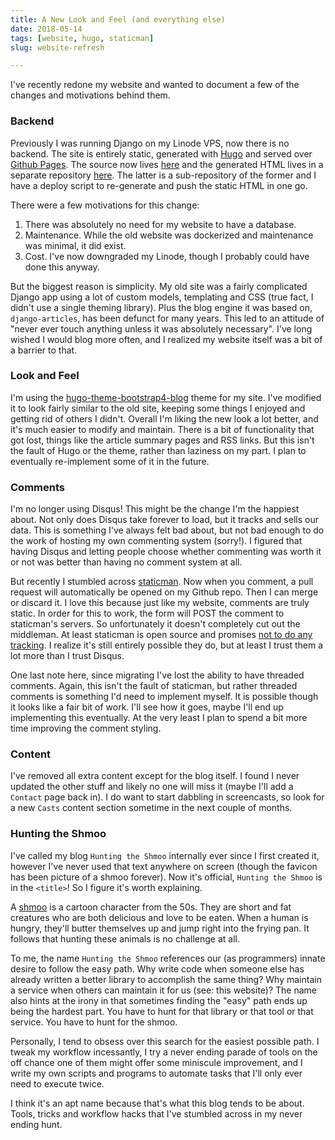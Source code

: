 ```yaml
---
title: A New Look and Feel (and everything else)
date: 2018-05-14
tags: [website, hugo, staticman]
slug: website-refresh

---
```


I've recently redone my website and wanted to document a few of the changes and motivations behind
them.

<!--more-->

### Backend

Previously I was running Django on my Linode VPS, now there is no backend. The site is entirely
static, generated with [Hugo][1] and served over [Github Pages][2]. The source now lives [here][3]
and the generated HTML lives in a separate repository [here][4]. The latter is a sub-repository of
the former and I have a deploy script to re-generate and push the static HTML in one go.

There were a few motivations for this change:

1. There was absolutely no need for my website to have a database.
2. Maintenance. While the old website was dockerized and maintenance was minimal, it did exist.
3. Cost. I've now downgraded my Linode, though I probably could have done this anyway.

But the biggest reason is simplicity. My old site was a fairly complicated Django app using a lot of
custom models, templating and CSS (true fact, I didn't use a single theming library). Plus the blog
engine it was based on, `django-articles`, has been defunct for many years. This led to an attitude
of "never ever touch anything unless it was absolutely necessary". I've long wished I would blog
more often, and I realized my website itself was a bit of a barrier to that.


### Look and Feel

I'm using the [hugo-theme-bootstrap4-blog][5] theme for my site. I've modified it to look fairly
similar to the old site, keeping some things I enjoyed and getting rid of others I didn't. Overall
I'm liking the new look a lot better, and it's much easier to modify and maintain. There is a bit of
functionality that got lost, things like the article summary pages and RSS links. But this isn't the
fault of Hugo or the theme, rather than laziness on my part. I plan to eventually re-implement some
of it in the future.


### Comments

I'm no longer using Disqus! This might be the change I'm the happiest about. Not only does Disqus
take forever to load, but it tracks and sells our data. This is something I've always felt bad
about, but not bad enough to do the work of hosting my own commenting system (sorry!). I figured
that having Disqus and letting people choose whether commenting was worth it or not was better than
having no comment system at all.

But recently I stumbled across [staticman][6]. Now when you comment, a pull request will
automatically be opened on my Github repo. Then I can merge or discard it. I love this because just
like my website, comments are truly static. In order for this to work, the form will POST the
comment to staticman's servers. So unfortunately it doesn't completely cut out the middleman. At
least staticman is open source and promises [not to do any tracking][7]. I realize it's still
entirely possible they do, but at least I trust them a lot more than I trust Disqus.

One last note here, since migrating I've lost the ability to have threaded comments. Again, this
isn't the fault of staticman, but rather threaded comments is something I'd need to implement
myself. It is possible though it looks like a fair bit of work. I'll see how it goes, maybe I'll end
up implementing this eventually. At the very least I plan to spend a bit more time improving the
comment styling.


### Content

I've removed all extra content except for the blog itself. I found I never updated the other stuff
and likely no one will miss it (maybe I'll add a `Contact` page back in). I do want to start
dabbling in screencasts, so look for a new `Casts` content section sometime in the next couple of
months.


### Hunting the Shmoo

I've called my blog `Hunting the Shmoo` internally ever since I first created it, however I've never
used that text anywhere on screen (though the favicon has been picture of a shmoo forever). Now it's
official, `Hunting the Shmoo` is in the `<title>`! So I figure it's worth explaining.

A [shmoo][8] is a cartoon character from the 50s. They are short and fat creatures who are both
delicious and love to be eaten. When a human is hungry, they'll butter themselves up and jump right
into the frying pan. It follows that hunting these animals is no challenge at all.

To me, the name `Hunting the Shmoo` references our (as programmers) innate desire to follow the easy
path. Why write code when someone else has already written a better library to accomplish the same
thing? Why maintain a service when others can maintain it for us (see: this website)? The name also
hints at the irony in that sometimes finding the "easy" path ends up being the hardest part. You
have to hunt for that library or that tool or that service. You have to hunt for the shmoo.

Personally, I tend to obsess over this search for the easiest possible path. I tweak my workflow
incessantly, I try a never ending parade of tools on the off chance one of them might offer some
miniscule improvement, and I write my own scripts and programs to automate tasks that I'll only ever
need to execute twice.

I think it's an apt name because that's what this blog tends to be about. Tools, tricks and workflow
hacks that I've stumbled across in my never ending hunt.


[1]: http://gohugo.io/
[2]: https://pages.github.com/
[3]: https://github.com/ahal/hunting-the-shmoo
[4]: https://github.com/ahal/ahal.github.io
[5]: https://github.com/alanorth/hugo-theme-bootstrap4-blog
[6]: https://staticman.net/
[7]: https://staticman.net/sponsors
[8]: https://en.wikipedia.org/wiki/Shmoo
